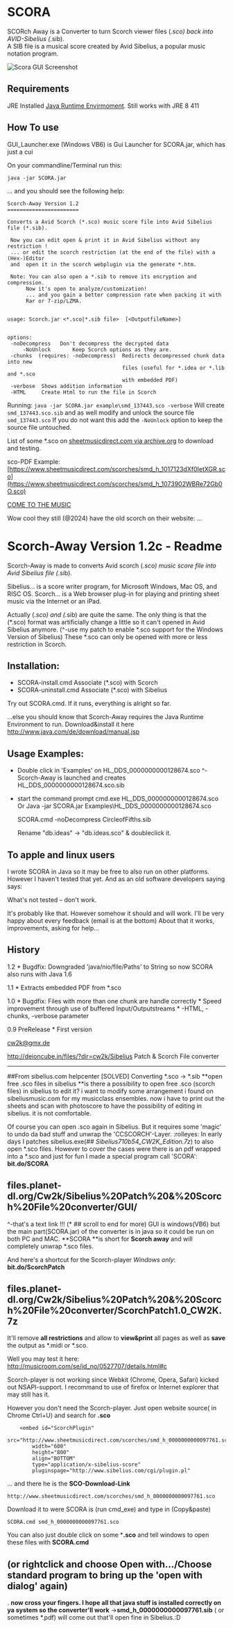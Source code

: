 # SCORA
SCORch Away is a Converter to turn Scorch viewer files (*.sco) back into AVID-Sibelius (*.sib).  
A SIB file is a musical score created by Avid Sibelius, a popular music notation program.

![Scora GUI Screenshot](https://abload.de/img/2013-03-13-08.38.23cax9uuf.png)


## Requirements 
JRE Installed [Java Runtime Envirmoment](https://java.com/de/download/manual.jsp). 
Still works with JRE 8 411

## How To use
GUI_Launcher.exe (Windows VB6) is Gui Launcher for SCORA.jar, which has just a cui

On your commandline/Terminal run this:

`java -jar SCORA.jar`

... and you should see the following help:

	Scorch-Away Version 1.2
	=======================
	
	Converts a Avid Scorch (*.sco) music score file into Avid Sibelius file (*.sib).
	
	 Now you can edit open & print it in Avid Sibelius without any restriction ! 
	 ... or edit the scorch restriction (at the end of the file) with a (Hex-)Editor 
	 and  open it in the scorch webplugin via the generate *.htm.
	
	 Note: You can also open a *.sib to remove its encryption and compression.
	      Now it's open to analyze/customization!
	      ... and you gain a better compression rate when packing it with
	      Rar or 7-zip/LZMA.
	
	
	usage: Scorch.jar <*.sco|*.sib file>  [<OutputfileName>]
	
	
	options:
	 -noDecompress   Don't decompress the decrypted data
         -NoUnlock       Keep Scorch options as they are.
	 -chunks  (requires: -noDecompress)  Redirects decompressed chunk data into new 
	                                     files (useful for *.idea or *.lib and *.sco 
	                                     with embedded PDF)
	 -verbose  Shows addition information
	 -HTML     Create Html to run the file in Scorch

Running:
`java -jar SCORA.jar example\smd_137443.sco -verbose`
Will create `smd_137443.sco.sib` 
and as well modify and unlock the source file `smd_137443.sco` 
If you do not want this add the `-NoUnlock` option to keep the source file untouched.

List of some *.sco on 
[ sheetmusicdirect.com via archive.org](https://web.archive.org/web/*/https://www.sheetmusicdirect.com/scorches*)
to download and testing.

sco-PDF Example:
[https://www.sheetmusicdirect.com/scorches/smd_h_1017123dXf0IetXGR.sco](https://www.sheetmusicdirect.com/scorches/smd_h_1073902WBRe72Gb0O.sco)

[COME TO THE MUSIC](https://www.sheetmusicdirect.com/de-DE/se/ID_No/158473/Product.aspx)

Wow cool they still (@2024) have the old scorch on their website:
    <object id="Object1" classid="clsid:A8F2B9BD-A6A0-486A-9744-18920D898429"
            codebase="http://www.sibelius.com/download/software/win/ActiveXPlugin.cab#version="
            width="550" height="715">
        <param name="src" value="https://www.sheetmusicdirect.com/scorches/smd_h_1073902WBRe72Gb0O.sco"/>
        <param name="type" value="application/x-sibelius-score"/>
        <param name="scorch_arg_1" value="158473"/>
	...


Scorch-Away Version 1.2c - Readme
================================

Scorch-Away is made to converts 
Avid scorch (*.sco) music score file into 
Avid Sibelius file (*.sib).

Sibelius… is a score writer program, for Microsoft Windows, Mac OS, and RISC OS. 
Scorch… is a Web browser plug-in for playing and printing sheet music via the Internet or an iPad. 

Actually (*.sco) and (*.sib) are quite the same. The only thing is that the (*.sco) format was artificially change a little so it can't opened in Avid Sibelius anymore.
(^-use my patch to enable *.sco support for the Windows Version of Sibelius)
These *.sco can only be opened with more or less restriction in Scorch.

Installation:
-------------

-	SCORA-install.cmd   Associate (*.sco) with Scorch
-	SCORA-uninstall.cmd Associate (*.sco) with Sibelius

Try out SCORA.cmd. If it runs, everything is alright so far.

…else you should know that Scorch-Away requires the Java Runtime Environment to run. Download&install it here
http://www.java.com/de/download/manual.jsp

Usage Examples:
--------------

* Double click in 'Examples\' on
   HL_DDS_0000000000128674.sco
   ^- Scorch-Away is launched and creates
   HL_DDS_0000000000128674.sco.sib

* start the command prompt cmd.exe 
  HL_DDS_0000000000128674.sco
Or
  Java -jar SCORA.jar Examples\HL_DDS_0000000000128674.sco
  
  SCORA.cmd -noDecompress CircleofFifths.sib 
  
  Rename "db.ideas" -> "db.ideas.sco" & doubleclick it.


To apple and linux users
------------------------

I wrote SCORA in Java so it may be free to also run on other platforms.
However I haven't tested that yet. And as an old software developers saying says:

What's not tested – don't work.

It's probably like that.  However somehow it should and will work.
I'll be very happy about every feedback (email is at the bottom)
About that it works, improvements, asking for help…


History
--------
1.2 
	* Bugdfix: Downgraded 'java/nio/file/Paths' to String so now SCORA also runs with Java 1.6

1.1 
	* Extracts embedded PDF from *.sco
	
1.0 
	* Bugdfix: Files with more than one chunk are handle correctly
	* Speed improvement through use of buffered Input/Outputstreams
	* -HTML, -chunks, -verbose parameter
	
0.9 PreRelease
	* First version


<cw2k@gmx.de>

http://deioncube.in/files/?dir=cw2k/Sibelius Patch & Scorch File converter

___________________
##From sibelius.com helpcenter
[SOLVED] Converting *.sco -> *.sib
**open free .sco files in sibelius
**is there a possibility to open free .sco (scorch files) in sibelius to edit it? i want to modify some arrangement i found on sibeliusmusic.com for my musicclass ensembles. now i have to print out the sheets and scan with photoscore to have the possibility of editing in sibelius. it is not comfortable. 

Of course you can open .sco again in Sibelius.
But it requires some 'magic' to undo da bad stuff and unwrap the 'CCSCORCH'-Layer. :rolleyes:
In early days I patches sibelius.exe(*## Sibelius710b54_CW2K_Edition.7z*) to also open *.sco files. However to cover the cases were there is an pdf wrapped into a *.sco and just for fun I made a special program call 'SCORA':
**bit.do/SCORA**
## files.planet-dl.org/Cw2k/Sibelius%20Patch%20&%20Scorch%20File%20converter/GUI/
^-that's a text link !!! (* ## scroll to end for more)
GUI is windows(VB6) but the main part(SCORA.jar) of the converter is in java so it could be run on both PC and MAC.
**SCORA **is short for **Scorch away** and will completely unwrap *.sco files. 

And here's a shortcut for the Scorch-player *Windows only*:
**bit.do/ScorchPatch**
## files.planet-dl.org/Cw2k/Sibelius%20Patch%20&%20Scorch%20File%20converter/ScorchPatch1.0_CW2K.7z
It'll remove **all restrictions** and allow to **view&print** all pages as well as **save** the output as *.midi or *.sco.

Well you may test it here:
http://musicroom.com/se/id_no/0527707/details.html#c

Scorch-player is not working since Webkit (Chrome, Opera, Safari) kicked out NSAPI-support. I recommand to use of firefox or Internet explorer that may still has it.

However you don't need the Scorch-player. Just open website source( in Chrome Ctrl+U) and search for **.sco**

		<embed id="ScorchPlugin" 
			src="http://www.sheetmusicdirect.com/scorches/smd_h_0000000000097761.sco"
			width="600"
			height="800"
			align="BOTTOM" 
			type="application/x-sibelius-score"
			pluginspage="http://www.sibelius.com/cgi/plugin.pl"

... and there he is the **SCO-Download-Link**

`http://www.sheetmusicdirect.com/scorches/smd_h_0000000000097761.sco`

Download it to were SCORA is (run cmd_exe) and type in (Copy&paste)

`SCORA.cmd smd_h_0000000000097761.sco`

You can also just double click on some ***.sco** and tell windows to open these files with **SCORA.cmd**
## (or rightclick and choose **Open with.../Choose standard program** to bring up the 'open with dialog' again)
.
**now cross your fingers. I hope all that java stuff is installed correctly on ya system so the converter'll work**
->**smd_h_0000000000097761.sib** ( or sometimes *.pdf) will come out that'll open fine in Sibelius.:D
